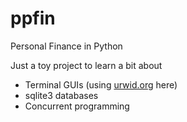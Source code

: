 # ppfin
Personal Finance in Python

Just a toy project to learn a bit about
- Terminal GUIs (using [urwid.org](http://www.uriwd.org) here)
- sqlite3 databases
- Concurrent programming

